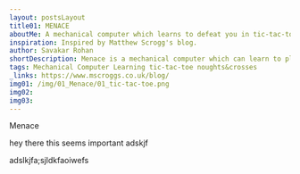 ```yaml
---
layout: postsLayout
title01: MENACE
aboutMe: A mechanical computer which learns to defeat you in tic-tac-toe
inspiration: Inspired by Matthew Scrogg's blog.
author: Savakar Rohan
shortDescription: Menace is a mechanical computer which can learn to play the classic game of tic-tac-toe and learn to make decisions in a better manner
tags: Mechanical Computer Learning tic-tac-toe noughts&crosses
_links: https://www.mscroggs.co.uk/blog/
img01: /img/01_Menace/01_tic-tac-toe.png
img02:
img03:
---
```


Menace

hey there this seems important
adskjf

adslkjfa;sjldkfaoiwefs
